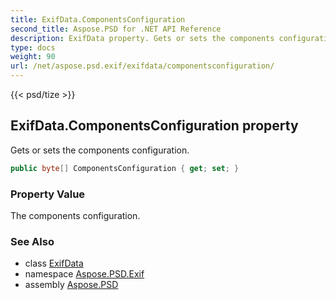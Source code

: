 ```yaml
---
title: ExifData.ComponentsConfiguration
second_title: Aspose.PSD for .NET API Reference
description: ExifData property. Gets or sets the components configuration
type: docs
weight: 90
url: /net/aspose.psd.exif/exifdata/componentsconfiguration/
---
```

{{< psd/tize >}}
## ExifData.ComponentsConfiguration property

Gets or sets the components configuration.

```csharp
public byte[] ComponentsConfiguration { get; set; }
```

### Property Value

The components configuration.

### See Also

* class [ExifData](../)
* namespace [Aspose.PSD.Exif](../../exifdata/)
* assembly [Aspose.PSD](../../../)


